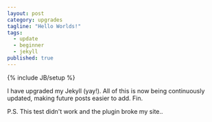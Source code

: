 ```yaml
---
layout: post
category: upgrades
tagline: "Hello Worlds!"
tags: 
  - update
  - beginner
  - jekyll
published: true
---
```


{% include JB/setup %}

I have upgraded my Jekyll (yay!). All of this is now being continuously updated, making future posts easier to add. Fin.

P.S. This test didn't work and the plugin broke my site.. <i class="icon-frown"></i>

